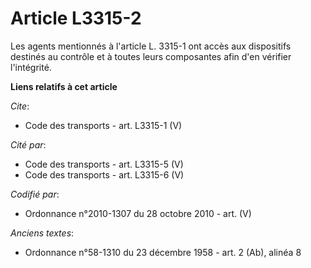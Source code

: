 # Article L3315-2

Les agents mentionnés à l'article L. 3315-1 ont accès aux dispositifs destinés au contrôle et à toutes leurs composantes afin
d'en vérifier l'intégrité.

**Liens relatifs à cet article**

_Cite_:

  - Code des transports - art. L3315-1 (V)

_Cité par_:

  - Code des transports - art. L3315-5 (V)
  - Code des transports - art. L3315-6 (V)

_Codifié par_:

  - Ordonnance n°2010-1307 du 28 octobre 2010 - art. (V)

_Anciens textes_:

  - Ordonnance n°58-1310 du 23 décembre 1958 - art. 2 (Ab), alinéa 8
